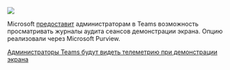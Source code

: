 <!--2025-08-01 14:27:20-->
<div class="yb">
  <div class="rss habr"><img src="https://habrastorage.org/getpro/habr/upload_files/168/1f6/af0/1681f6af0815924819a226f35a6363e5.JPG" /><p>Microsoft <a href="https://techcommunity.microsoft.com/blog/microsoft365insiderblog/audit-logs-for-screensharing-and-take-control-for-teams-admins/4437837" rel="noopener noreferrer nofollow">предоставит</a> администраторам в Teams возможность просматривать журналы аудита сеансов демонстрации экрана. Опцию реализовали через Microsoft Purview.</p> <a... <p class="titl"><a href="https://habr.com/ru/news/933270/?utm_source=habrahabr&utm_medium=rss&utm_campaign=933270">Администраторы Teams будут видеть телеметрию при демонстрации экрана</a></p></div>
</div>
